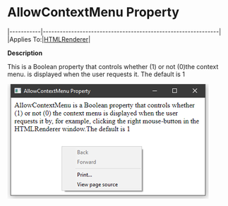 <h1 class="heading"><span class="name">AllowContextMenu</span> <span class="command">Property</span></h1>

|-----------|--------------------------------------------------------------|
|Applies To:|[HTMLRenderer](https://help.dyalog.com/19.0/index.htm#GUI/Objects/HTMLRenderer.htm)|

**Description**

This is a Boolean property that controls whether (1) or not (0)the context menu. is displayed when the user requests it. The default is 1

![](../../img/allowcontextmenu.png)
